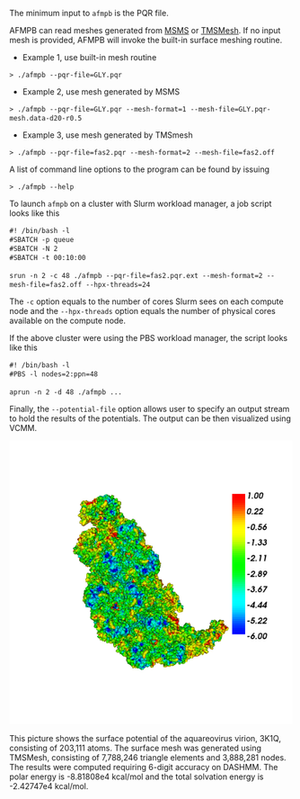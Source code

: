 The minimum input to `afmpb` is the PQR file. 

AFMPB can read meshes generated from [MSMS](https://www.ncbi.nlm.nih.gov/pubmed/8906967)
or [TMSMesh](http://lsec.cc.ac.cn/~lubz/Meshing.html). If no input mesh is 
provided, AFMPB will invoke the built-in surface meshing routine. 

* Example 1, use built-in mesh routine
```
> ./afmpb --pqr-file=GLY.pqr
```
* Example 2, use mesh generated by MSMS
```
> ./afmpb --pqr-file=GLY.pqr --mesh-format=1 --mesh-file=GLY.pqr-mesh.data-d20-r0.5 
```
* Example 3, use mesh generated by TMSmesh
```
> ./afmpb --pqr-file=fas2.pqr --mesh-format=2 --mesh-file=fas2.off 
```

A list of command line options to the program can be found by issuing
```
> ./afmpb --help
```

To launch `afmpb` on a cluster with Slurm workload manager, a job script looks like this
```
#! /bin/bash -l
#SBATCH -p queue
#SBATCH -N 2
#SBATCH -t 00:10:00

srun -n 2 -c 48 ./afmpb --pqr-file=fas2.pqr.ext --mesh-format=2 --mesh-file=fas2.off --hpx-threads=24
```
The `-c` option equals to the number of cores Slurm sees on each compute node and the `--hpx-threads`
option equals the number of physical cores available on the compute node. 

If the above cluster were using the PBS workload manager, the script looks like this 
```
#! /bin/bash -l
#PBS -l nodes=2:ppn=48

aprun -n 2 -d 48 ./afmpb ...
```

Finally, the `--potential-file` option allows user to specify an output stream to hold the 
results of the potentials. The output can be then visualized using VCMM. 

![3k1q](/image/3k1q6d.png)

This picture shows the surface potential of the aquareovirus virion, 3K1Q, consisting of 203,111
atoms. The surface mesh was generated using TMSMesh, consisting of 7,788,246 triangle elements
and 3,888,281 nodes. The results were computed requiring 6-digit accuracy on DASHMM. The polar energy
is -8.81808e4 kcal/mol and the total solvation energy is -2.42747e4 kcal/mol. 
